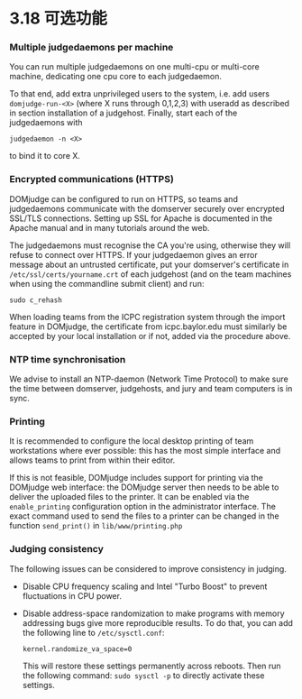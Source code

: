 # 3.18 可选功能

### Multiple judgedaemons per machine

You can run multiple judgedaemons on one multi-cpu or multi-core machine, dedicating one cpu core to each judgedaemon.

To that end, add extra unprivileged users to the system, i.e. add users `domjudge-run-<X>` (where X runs through 0,1,2,3) with useradd as described in section installation of a judgehost. Finally, start each of the judgedaemons with

```shell
judgedaemon -n <X>
```

to bind it to core X.

### Encrypted communications (HTTPS)

DOMjudge can be configured to run on HTTPS, so teams and judgedaemons communicate with the domserver securely over encrypted SSL/TLS connections. Setting up SSL for Apache is documented in the Apache manual and in many tutorials around the web.

The judgedaemons must recognise the CA you're using, otherwise they will refuse to connect over HTTPS. If your judgedaemon gives an error message about an untrusted certificate, put your domserver's certificate in `/etc/ssl/certs/yourname.crt` of each judgehost (and on the team machines when using the commandline submit client) and run:

```shell
sudo c_rehash
```
When loading teams from the ICPC registration system through the import feature in DOMjudge, the certificate from icpc.baylor.edu must similarly be accepted by your local installation or if not, added via the procedure above.

### NTP time synchronisation

We advise to install an NTP-daemon (Network Time Protocol) to make sure the time between domserver, judgehosts, and jury and team computers is in sync.

### Printing

It is recommended to configure the local desktop printing of team workstations where ever possible: this has the most simple interface and allows teams to print from within their editor.

If this is not feasible, DOMjudge includes support for printing via the DOMjudge web interface: the DOMjudge server then needs to be able to deliver the uploaded files to the printer. It can be enabled via the `enable_printing` configuration option in the administrator interface. The exact command used to send the files to a printer can be changed in the function `send_print()` in `lib/www/printing.php`

### Judging consistency

The following issues can be considered to improve consistency in judging.

- Disable CPU frequency scaling and Intel "Turbo Boost" to prevent fluctuations in CPU power.
- Disable address-space randomization to make programs with memory addressing bugs give more reproducible results. To do that, you can add the following line to `/etc/sysctl.conf`:

  ```shell
  kernel.randomize_va_space=0
  ```

  This will restore these settings permanently across reboots. Then run the following command: `sudo sysctl -p` to directly activate these settings.
